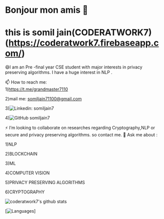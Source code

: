 # Bonjour mon amis 👋

# this is somil jain(CODERATWORK7) (https://coderatwork7.firebaseapp.com/)

😄I am an Pre -final year CSE student with major interests in privacy preserving algorithms. I have a huge interest in NLP .

📫 How to reach me:  
1)https://t.me/grandmaster7110

2)mail me: somiljain71100@gmail.com

3)![Linkedin: somiljain7](https://img.shields.io/badge/-somiljain7-blue?style=flat-square&logo=Linkedin&logoColor=white&link=https://www.linkedin.com/in/somil-jain7/)

4)![GitHub somiljain7](https://img.shields.io/github/followers/somiljain7?label=follow&style=social)


⚡ I’m looking to collaborate on researches regarding Cryptography,NLP or secure and privacy preserving algorithms.
so contact me.
💬 Ask me about :

1)NLP

2)BLOCKCHAIN

3)ML

4)COMPUTER VISION

5)PRIVACY PRESERVING ALGORITHMS

6)CRYPTOGRAPHY

![coderatwork7's github stats](https://github-readme-stats.vercel.app/api/?username=somiljain7&show_icons=true&title_color=fff&icon_color=79ff97&text_color=9f9f9f&bg_color=151515)

[![Languages](https://github-readme-stats.vercel.app/api/top-langs/?username=somiljain7&layout=compact&hide_border=true)]
